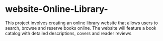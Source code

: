 # website-Online-Library-
This project involves creating an online library website that allows users to search, browse and reserve books online. The website will feature a book catalog with detailed descriptions, covers and reader reviews.
